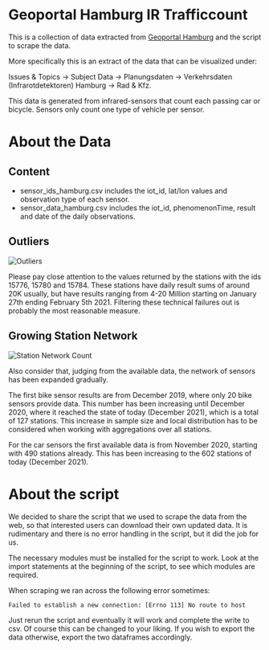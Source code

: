 # Geoportal Hamburg IR Trafficcount
This is a collection of data extracted from [Geoportal Hamburg](https://geoportal-hamburg.de/verkehrsportal/#) and the script to scrape the data.

More specifically this is an extract of the data that can be visualized under: 

Issues & Topics -> Subject Data -> Planungsdaten -> Verkehrsdaten (Infrarotdetektoren) Hamburg -> Rad & Kfz. 

This data is generated from infrared-sensors that count each passing car or bicycle. Sensors only count one type of vehicle per sensor.

# About the Data

## Content
- sensor_ids_hamburg.csv includes the iot_id, lat/lon values and observation type of each sensor.
- sensor_data_hamburg.csv includes the iot_id, phenomenonTime, result and date of the daily observations.

## Outliers
![Outliers](https://i.ibb.co/V9qFSb6/outliers.png)

Please pay close attention to the values returned by the stations with the ids 15776, 15780 and 15784. These stations have daily result sums of around 20K usually, but have results ranging from 4-20 Million starting on January 27th ending February 5th 2021. Filtering these technical failures out is probably the most reasonable measure.

## Growing Station Network
![Station Network Count](https://i.ibb.co/zFtqF2r/Stationcount.png)

Also consider that, judging from the available data, the network of sensors has been expanded gradually.

The first bike sensor results are from December 2019, where only 20 bike sensors provide data. This number has been increasing until December 2020, where it reached the state of today (December 2021), which is a total of 127 stations. This increase in sample size and local distribution has to be considered when working with aggregations over all stations.

For the car sensors the first available data is from November 2020, starting with 490 stations already. This has been increasing to the 602 stations of today (December 2021).

# About the script

We decided to share the script that we used to scrape the data from the web, so that interested users can download their own updated data. It is rudimentary and there is no error handling in the script, but it did the job for us.

The necessary modules must be installed for the script to work. Look at the import statements at the beginning of the script, to see which modules are required.

When scraping we ran across the following error sometimes: 
```
Failed to establish a new connection: [Errno 113] No route to host
```
Just rerun the script and eventually it will work and complete the write to csv. Of course this can be changed to your liking. If you wish to export the data otherwise, export the two dataframes accordingly.


